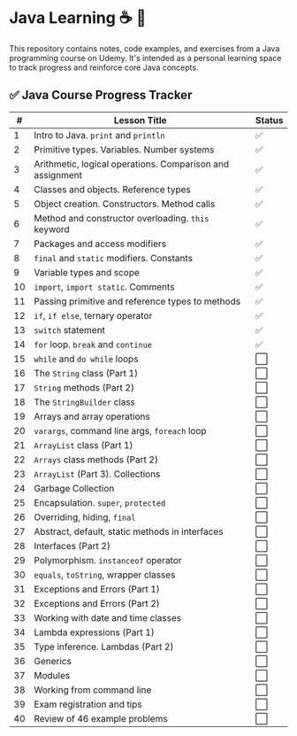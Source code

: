 # Java Learning ☕️ 🌱

This repository contains notes, code examples, and exercises from a Java programming course on Udemy. It's intended as a personal learning space to track progress and reinforce core Java concepts.

## ✅ Java Course Progress Tracker

| # | Lesson Title | Status |
|---|--------------|--------|
| 1 | Intro to Java. `print` and `println` | ✅ |
| 2 | Primitive types. Variables. Number systems | ✅ |
| 3 | Arithmetic, logical operations. Comparison and assignment | ✅ |
| 4 | Classes and objects. Reference types | ✅ |
| 5 | Object creation. Constructors. Method calls | ✅ |
| 6 | Method and constructor overloading. `this` keyword | ✅ |
| 7 | Packages and access modifiers | ✅ |
| 8 | `final` and `static` modifiers. Constants | ✅ |
| 9 | Variable types and scope | ✅ |
| 10 | `import`, `import static`. Comments | ✅ |
| 11 | Passing primitive and reference types to methods | ✅ |
| 12 | `if`, `if else`, ternary operator | ✅ |
| 13 | `switch` statement | ✅ |
| 14 | `for` loop. `break` and `continue` | ✅ |
| 15 | `while` and `do while` loops | ⬜ |
| 16 | The `String` class (Part 1) | ⬜ |
| 17 | `String` methods (Part 2) | ⬜ |
| 18 | The `StringBuilder` class | ⬜ |
| 19 | Arrays and array operations | ⬜ |
| 20 | `varargs`, command line args, `foreach` loop | ⬜ |
| 21 | `ArrayList` class (Part 1) | ⬜ |
| 22 | `Arrays` class methods (Part 2) | ⬜ |
| 23 | `ArrayList` (Part 3). Collections | ⬜ |
| 24 | Garbage Collection | ⬜ |
| 25 | Encapsulation. `super`, `protected` | ⬜ |
| 26 | Overriding, hiding, `final` | ⬜ |
| 27 | Abstract, default, static methods in interfaces | ⬜ |
| 28 | Interfaces (Part 2) | ⬜ |
| 29 | Polymorphism. `instanceof` operator | ⬜ |
| 30 | `equals`, `toString`, wrapper classes | ⬜ |
| 31 | Exceptions and Errors (Part 1) | ⬜ |
| 32 | Exceptions and Errors (Part 2) | ⬜ |
| 33 | Working with date and time classes | ⬜ |
| 34 | Lambda expressions (Part 1) | ⬜ |
| 35 | Type inference. Lambdas (Part 2) | ⬜ |
| 36 | Generics | ⬜ |
| 37 | Modules | ⬜ |
| 38 | Working from command line | ⬜ |
| 39 | Exam registration and tips | ⬜ |
| 40 | Review of 46 example problems | ⬜ |
